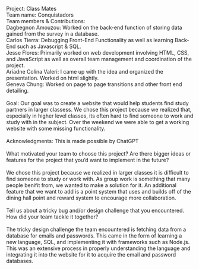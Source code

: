 Project: Class Mates<br/>
Team name: Conquistadors<br/>
Team members & Contributions: <br/>
Dagbegnon Amouzou: Worked on the back-end function of storing data gained from the survey in a database.<br/>
Carlos Tierra: Debugging Front-End Functionality as well as learning Back-End such as Javascript & SQL. <br/>
Jesse Flores: Primarily worked on web development involving HTML, CSS, and JavaScript as well as overall team management and coordination of the project.<br/>
Ariadne Colina Valeri: I came up with the idea and organized the presentation. Worked on html slightly.<br/>
Geneva Chung: Worked on page to page transitions and other front end detailing.<br/>
<br/>
Goal: Our goal was to create a website that would help students find study partners in larger classess. We chose this project because we realized that, especially in higher level classes, its often hard to find someone to work and study with in the subject. Over the weekend we were able to get a working website with some missing functionality.<br/>
<br/>
Acknowledgments: This is made possible by ChatGPT<br/>
<br/>
What motivated your team to choose this project? Are there bigger ideas or features for the project that you’d want to implement in the future?<br/>
<br/>
We chose this project because we realized in larger classes it is difficult to find someone to study or work with. As group work is something that many people benifit from, we wanted to make a solution for it. An additional feature that we want to add is a point system that uses and builds off of the dining hall point and reward system to encourage more collaboration.<br/>
<br/>
Tell us about a tricky bug and/or design challenge that you encountered. How did your team tackle it together?<br/>
<br/>
The tricky design challenge the team encountered is fetching data from a database for emails and passwords. This came in the form of learning a new language, SQL, and implementing it with frameworks such as Node.js. This was an extensive process in properly understanding the language and integrating it into the website for it to acquire the email and password databases. <br/>





